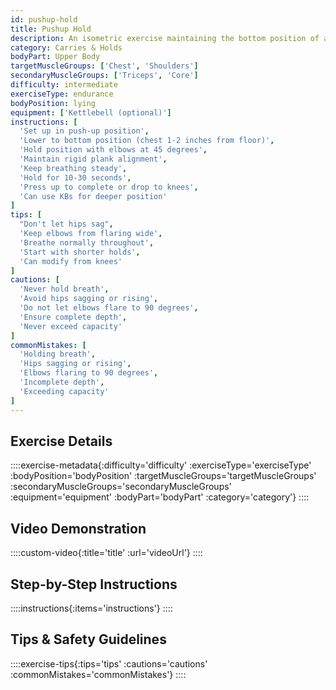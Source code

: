 ```yaml
---
id: pushup-hold
title: Pushup Hold
description: An isometric exercise maintaining the bottom position of a push-up, building strength in the most challenging portion of the movement while developing muscular endurance and mental toughness.
category: Carries & Holds
bodyPart: Upper Body
targetMuscleGroups: ['Chest', 'Shoulders']
secondaryMuscleGroups: ['Triceps', 'Core']
difficulty: intermediate
exerciseType: endurance
bodyPosition: lying
equipment: ['Kettlebell (optional)']
instructions: [
  'Set up in push-up position',
  'Lower to bottom position (chest 1-2 inches from floor)',
  'Hold position with elbows at 45 degrees',
  'Maintain rigid plank alignment',
  'Keep breathing steady',
  'Hold for 10-30 seconds',
  'Press up to complete or drop to knees',
  'Can use KBs for deeper position'
]
tips: [
  "Don't let hips sag",
  'Keep elbows from flaring wide',
  'Breathe normally throughout',
  'Start with shorter holds',
  'Can modify from knees'
]
cautions: [
  'Never hold breath',
  'Avoid hips sagging or rising',
  'Do not let elbows flare to 90 degrees',
  'Ensure complete depth',
  'Never exceed capacity'
]
commonMistakes: [
  'Holding breath',
  'Hips sagging or rising',
  'Elbows flaring to 90 degrees',
  'Incomplete depth',
  'Exceeding capacity'
]
---
```


## Exercise Details

::::exercise-metadata{:difficulty='difficulty' :exerciseType='exerciseType' :bodyPosition='bodyPosition' :targetMuscleGroups='targetMuscleGroups' :secondaryMuscleGroups='secondaryMuscleGroups' :equipment='equipment' :bodyPart='bodyPart' :category='category'}
::::

## Video Demonstration

::::custom-video{:title='title' :url='videoUrl'}
::::

## Step-by-Step Instructions

::::instructions{:items='instructions'}
::::

## Tips & Safety Guidelines

::::exercise-tips{:tips='tips' :cautions='cautions' :commonMistakes='commonMistakes'}
::::
